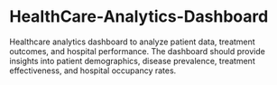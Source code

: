 # HealthCare-Analytics-Dashboard
 Healthcare analytics dashboard to analyze patient data, treatment outcomes, and hospital performance. The dashboard should provide insights into patient demographics, disease prevalence, treatment effectiveness, and hospital occupancy rates.
